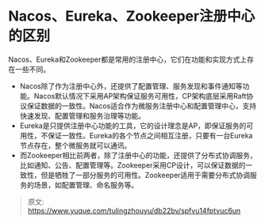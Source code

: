 # Nacos、Eureka、Zookeeper注册中心的区别

Nacos、Eureka和Zookeeper都是常用的注册中心，它们在功能和实现方式上存在一些不同。

+ Nacos除了作为注册中心外，还提供了配置管理、服务发现和事件通知等功能。Nacos默认情况下采用AP架构保证服务可用性，CP架构底层采用Raft协议保证数据的一致性。Nacos适合作为微服务注册中心和配置管理中心，支持快速发现、配置管理和服务治理等功能。
+ Eureka是只提供注册中心功能的工具，它的设计理念是AP，即保证服务的可用性，不保证一致性。Eureka的各个节点之间相互注册，只要有一台Eureka节点存在，整个微服务就可以通讯。
+ 而Zookeeper相比前两者，除了注册中心的功能，还提供了分布式协调服务，比如通知、公告、配置管理等。Zookeeper采用CP设计，可以保证数据的一致性，但是牺牲了一部分服务的可用性。Zookeeper适用于需要分布式协调服务的场景，如配置管理、命名服务等。













> 原文: <https://www.yuque.com/tulingzhouyu/db22bv/spfvu14fptvuc6un>